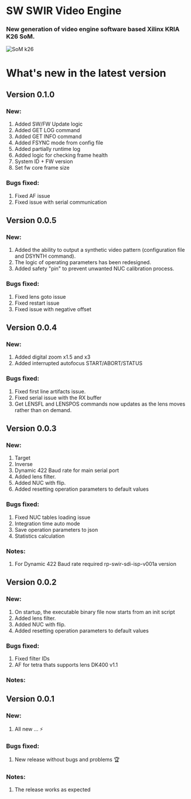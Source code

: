 # SW SWIR Video Engine 
### New generation of video engine software based Xilinx KRIA K26 SoM.

![](https://www.xilinx.com/content/xilinx/en/products/som/kria/_jcr_content/root/parsystop/xilinxflexibleslab_c_113513440/xilinxflexibleslab-parsys/xilinxcolumns_2046427055/childParsys-1/xilinximage_copy.img.png/1694739643280.png "SoM k26")

# What's new in the latest version

## Version 0.1.0
### New:
1. Added SW/FW Update logic
2. Added GET LOG command
3. Added GET INFO command
4. Added FSYNC mode from config file
5. Added partially runtime log
6. Added logic for checking frame health
7. System ID + FW version
8. Set fw core frame size
### Bugs fixed:
1. Fixed AF issue
2. Fixed issue with serial communication


## Version 0.0.5
### New:
1. Added the ability to output a synthetic video pattern (configuration file and DSYNTH command).
2. The logic of operating parameters has been redesigned.
3. Added safety "pin" to prevent unwanted NUC calibration process.
### Bugs fixed:
1. Fixed lens goto issue
2. Fixed restart issue
3. Fixed issue with negative offset 


## Version 0.0.4
### New:
1. Added digital zoom x1.5 and x3
2. Added interrupted autofocus START/ABORT/STATUS
### Bugs fixed:
1. Fixed first line artifacts issue.
2. Fixed serial issue with the RX buffer
3. Get LENSFL and LENSPOS commands now updates as the lens moves rather than on demand.


## Version 0.0.3
### New:
1. Target
2. Inverse
3. Dynamic 422 Baud rate for main serial port 
4. Added lens filter.
5. Added NUC with flip.
6. Added resetting operation parameters to default values
### Bugs fixed:
1. Fixed NUC tables loading issue
2. Integration time auto mode 
3. Save operation parameters to json
4. Statistics calculation
### Notes:
1. For Dynamic 422 Baud rate required rp-swir-sdi-isp-v001a version 

   
## Version 0.0.2
### New:
1. On startup, the executable binary file now starts from an init script
2. Added lens filter.
3. Added NUC with flip.
4. Added resetting operation parameters to default values
### Bugs fixed:
1. Fixed filter IDs
2. AF for tetra thats supports lens DK400 v1.1
### Notes:


## Version 0.0.1
### New:
1. All new ... ⚡
### Bugs fixed:
1. New release without bugs and problems 🏆
### Notes:
1. The release works as expected